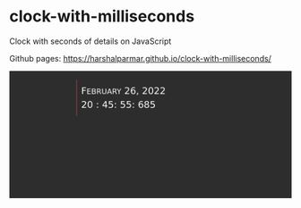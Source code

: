 # clock-with-milliseconds

Clock with seconds of details on JavaScript

Github pages: https://harshalparmar.github.io/clock-with-milliseconds/

![alt text](https://raw.githubusercontent.com/harshalparmar/clock-with-milliseconds/main/clock-with-milliseconds-img.png)
